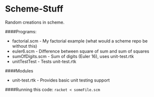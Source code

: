 Scheme-Stuff
============

Random creations in scheme.

####Programs:
* factorial.scm - My factorial example (what would a scheme repo be without this)
* euler6.scm - Difference between square of sum and sum of squares
* sumOfDigits.scm - Sum of digits (Euler 16), uses unit-test.rtk
* unitTestTest - Tests unit-test.rtk

####Modules
* unit-test.rtk - Provides basic unit testing support

####Running this code:
`racket < someFile.scm`
